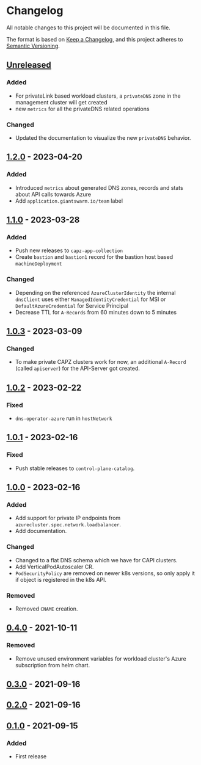 # Changelog

All notable changes to this project will be documented in this file.

The format is based on [Keep a Changelog](https://keepachangelog.com/en/1.0.0/),
and this project adheres to [Semantic Versioning](https://semver.org/spec/v2.0.0.html).

## [Unreleased]

### Added

- For privateLink based workload clusters, a `privateDNS` zone in the management cluster will get created
- new `metrics` for all the privateDNS related operations

### Changed

- Updated the documentation to visualize the new `privateDNS` behavior.

## [1.2.0] - 2023-04-20

### Added

- Introduced `metrics` about generated DNS zones, records and stats about API calls towards Azure
- Add `application.giantswarm.io/team` label

## [1.1.0] - 2023-03-28

### Added

- Push new releases to `capz-app-collection`
- Create `bastion` and `bastion1` record for the bastion host based `machineDeployment`

### Changed

- Depending on the referenced `AzureClusterIdentity` the internal `dnsClient` uses either `ManagedIdentityCredential` for MSI or `DefaultAzureCredential` for Service Principal
- Decrease TTL for `A-Records` from 60 minutes down to 5 minutes

## [1.0.3] - 2023-03-09

### Changed

- To make private CAPZ clusters work for now, an additional `A-Record` (called `apiserver`) for the API-Server got created.

## [1.0.2] - 2023-02-22

### Fixed

- `dns-operator-azure` run in `hostNetwork`

## [1.0.1] - 2023-02-16

### Fixed

- Push stable releases to `control-plane-catalog`.

## [1.0.0] - 2023-02-16


### Added

- Add support for private IP endpoints from `azurecluster.spec.network.loadbalancer`.
- Add documentation.

### Changed

- Changed to a flat DNS schema which we have for CAPI clusters.
- Add VerticalPodAutoscaler CR.
- `PodSecurityPolicy` are removed on newer k8s versions, so only apply it if object is registered in the k8s API.

### Removed

- Removed `CNAME` creation.

## [0.4.0] - 2021-10-11

### Removed

- Remove unused environment variables for workload cluster's Azure subscription from helm chart.

## [0.3.0] - 2021-09-16

## [0.2.0] - 2021-09-16

## [0.1.0] - 2021-09-15

### Added

- First release

[Unreleased]: https://github.com/giantswarm/dns-operator-azure/compare/v1.2.0...HEAD
[1.2.0]: https://github.com/giantswarm/dns-operator-azure/compare/v1.1.0...v1.2.0
[1.1.0]: https://github.com/giantswarm/dns-operator-azure/compare/v1.0.3...v1.1.0
[1.0.3]: https://github.com/giantswarm/dns-operator-azure/compare/v1.0.2...v1.0.3
[1.0.2]: https://github.com/giantswarm/dns-operator-azure/compare/v1.0.1...v1.0.2
[1.0.1]: https://github.com/giantswarm/dns-operator-azure/compare/v1.0.0...v1.0.1
[1.0.0]: https://github.com/giantswarm/dns-operator-azure/compare/v0.4.0...v1.0.0
[0.4.0]: https://github.com/giantswarm/dns-operator-azure/compare/v0.3.0...v0.4.0
[0.3.0]: https://github.com/giantswarm/dns-operator-azure/compare/v0.2.0...v0.3.0
[0.2.0]: https://github.com/giantswarm/dns-operator-azure/compare/v0.1.0...v0.2.0
[0.1.0]: https://github.com/giantswarm/dns-operator-azure/releases/tag/v0.1.0
